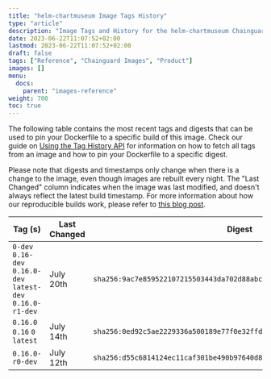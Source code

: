 ```yaml
---
title: "helm-chartmuseum Image Tags History"
type: "article"
description: "Image Tags and History for the helm-chartmuseum Chainguard Image"
date: 2023-06-22T11:07:52+02:00
lastmod: 2023-06-22T11:07:52+02:00
draft: false
tags: ["Reference", "Chainguard Images", "Product"]
images: []
menu:
  docs:
    parent: "images-reference"
weight: 700
toc: true
---
```


The following table contains the most recent tags and digests that can be used to pin your Dockerfile to a specific build of this image. Check our guide on [Using the Tag History API](/chainguard/chainguard-images/using-the-tag-history-api/) for information on how to fetch all tags from an image and how to pin your Dockerfile to a specific digest.

Please note that digests and timestamps only change when there is a change to the image, even though images are rebuilt every night. The "Last Changed" column indicates when the image was last modified, and doesn't always reflect the latest build timestamp. For more information about how our reproducible builds work, please refer to [this blog post](https://www.chainguard.dev/unchained/reproducing-chainguards-reproducible-image-builds).

| Tag (s)                                                       | Last Changed | Digest                                                                    |
|---------------------------------------------------------------|--------------|---------------------------------------------------------------------------|
|  `0-dev` `0.16-dev` `0.16.0-dev` `latest-dev` `0.16.0-r1-dev` | July 20th    | `sha256:9ac7e859522107215503443da702d88abca76e63bd816b41cde656de54976eeb` |
|  `0.16.0` `0.16` `0` `latest`                                 | July 14th    | `sha256:0ed92c5ae2229336a500189e77f0e32ffd294f4470033dc146c76b67c47d44d9` |
|  `0.16.0-r0-dev`                                              | July 12th    | `sha256:d55c6814124ec11caf301be490b97640d8d831b48e1fdfb3512db74134ffac18` |
